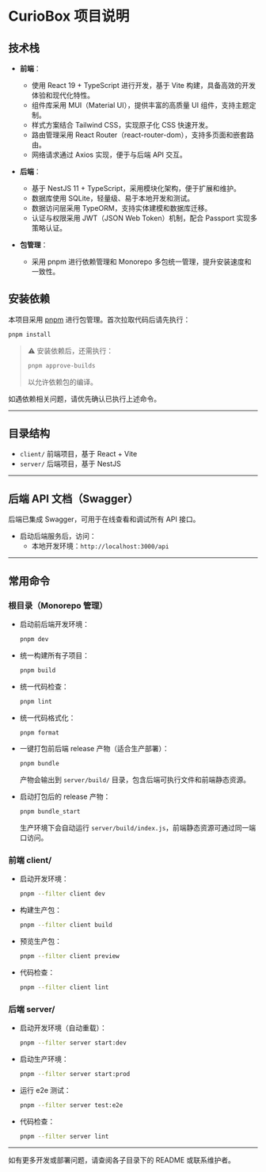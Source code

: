 # CurioBox 项目说明

## 技术栈

- **前端**：
  - 使用 React 19 + TypeScript 进行开发，基于 Vite 构建，具备高效的开发体验和现代化特性。
  - 组件库采用 MUI（Material UI），提供丰富的高质量 UI 组件，支持主题定制。
  - 样式方案结合 Tailwind CSS，实现原子化 CSS 快速开发。
  - 路由管理采用 React Router（react-router-dom），支持多页面和嵌套路由。
  - 网络请求通过 Axios 实现，便于与后端 API 交互。

- **后端**：
  - 基于 NestJS 11 + TypeScript，采用模块化架构，便于扩展和维护。
  - 数据库使用 SQLite，轻量级、易于本地开发和测试。
  - 数据访问层采用 TypeORM，支持实体建模和数据库迁移。
  - 认证与权限采用 JWT（JSON Web Token）机制，配合 Passport 实现多策略认证。

- **包管理**：
  - 采用 pnpm 进行依赖管理和 Monorepo 多包统一管理，提升安装速度和一致性。

## 安装依赖

本项目采用 [pnpm](https://pnpm.io/) 进行包管理。首次拉取代码后请先执行：

```sh
pnpm install
```

> ⚠️ 安装依赖后，还需执行：
>
> ```sh
> pnpm approve-builds
> ```
>
> 以允许依赖包的编译。

如遇依赖相关问题，请优先确认已执行上述命令。

---

## 目录结构

- `client/` 前端项目，基于 React + Vite
- `server/` 后端项目，基于 NestJS

---


## 后端 API 文档（Swagger）

后端已集成 Swagger，可用于在线查看和调试所有 API 接口。

- 启动后端服务后，访问：
  - 本地开发环境：`http://localhost:3000/api`

---

## 常用命令

### 根目录（Monorepo 管理）

- 启动前后端开发环境：
  ```sh
  pnpm dev
  ```
- 统一构建所有子项目：
  ```sh
  pnpm build
  ```
- 统一代码检查：
  ```sh
  pnpm lint
  ```
- 统一代码格式化：
  ```sh
  pnpm format
  ```

- 一键打包前后端 release 产物（适合生产部署）：
  ```sh
  pnpm bundle
  ```
  产物会输出到 `server/build/` 目录，包含后端可执行文件和前端静态资源。

- 启动打包后的 release 产物：
  ```sh
  pnpm bundle_start
  ```
  生产环境下会自动运行 `server/build/index.js`，前端静态资源可通过同一端口访问。

### 前端 client/

- 启动开发环境：
  ```sh
  pnpm --filter client dev
  ```
- 构建生产包：
  ```sh
  pnpm --filter client build
  ```
- 预览生产包：
  ```sh
  pnpm --filter client preview
  ```
- 代码检查：
  ```sh
  pnpm --filter client lint
  ```

### 后端 server/

- 启动开发环境（自动重载）：
  ```sh
  pnpm --filter server start:dev
  ```
- 启动生产环境：
  ```sh
  pnpm --filter server start:prod
  ```
- 运行 e2e 测试：
  ```sh
  pnpm --filter server test:e2e
  ```
- 代码检查：
  ```sh
  pnpm --filter server lint
  ```

---

如有更多开发或部署问题，请查阅各子目录下的 README 或联系维护者。
